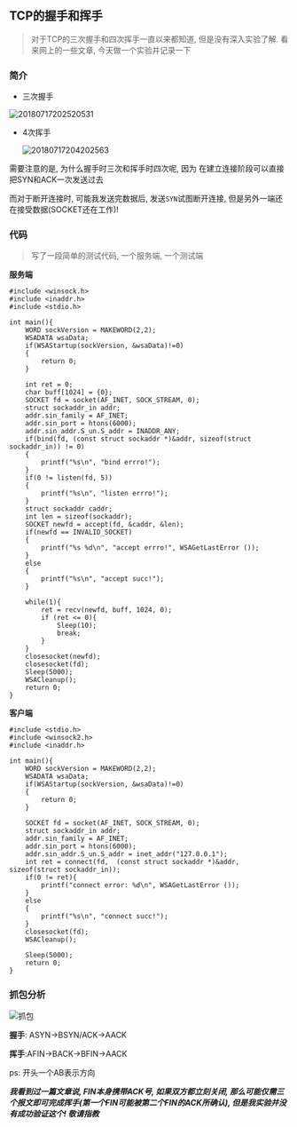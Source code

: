 
## TCP的握手和挥手
> 对于TCP的三次握手和四次挥手一直以来都知道, 但是没有深入实验了解. 看来网上的一些文章, 今天做一个实验并记录一下

### 简介

* 三次握手

![20180717202520531](E:\Code\Note\picture\20180717202520531.png)

* 4次挥手

  ![20180717204202563](E:\Code\Note\picture\20180717204202563.png)

需要注意的是, 为什么握手时三次和挥手时四次呢, 因为 在建立连接阶段可以直接把SYN和ACK一次发送过去

而对于断开连接时, 可能我发送完数据后, 发送`SYN`试图断开连接, 但是另外一端还在接受数据(SOCKET还在工作)!

### 代码

> 写了一段简单的测试代码, 一个服务端, 一个测试端

**服务端**
```
#include <winsock.h>
#include <inaddr.h>
#include <stdio.h>

int main(){
    WORD sockVersion = MAKEWORD(2,2);
    WSADATA wsaData;
    if(WSAStartup(sockVersion, &wsaData)!=0)
    {
        return 0;
    }

    int ret = 0;
    char buff[1024] = {0};
    SOCKET fd = socket(AF_INET, SOCK_STREAM, 0);
    struct sockaddr_in addr;
    addr.sin_family = AF_INET;
    addr.sin_port = htons(6000);
    addr.sin_addr.S_un.S_addr = INADDR_ANY;
    if(bind(fd, (const struct sockaddr *)&addr, sizeof(struct sockaddr_in)) != 0)
    {
        printf("%s\n", "bind errro!");
    }
    if(0 != listen(fd, 5))
    {
        printf("%s\n", "listen errro!");
    }
    struct sockaddr caddr;
    int len = sizeof(sockaddr);
    SOCKET newfd = accept(fd, &caddr, &len);
    if(newfd == INVALID_SOCKET)
    {
        printf("%s %d\n", "accept errro!", WSAGetLastError ());
    }
    else
    {
        printf("%s\n", "accept succ!");
    }

    while(1){
        ret = recv(newfd, buff, 1024, 0);
        if (ret <= 0){
            Sleep(10);
            break;
        }
    }
    closesocket(newfd);
    closesocket(fd);
    Sleep(5000);
    WSACleanup();
    return 0;
}
```

**客户端**
```
#include <stdio.h>
#include <winsock2.h>
#include <inaddr.h>

int main(){
    WORD sockVersion = MAKEWORD(2,2);
    WSADATA wsaData;
    if(WSAStartup(sockVersion, &wsaData)!=0)
    {
        return 0;
    }

    SOCKET fd = socket(AF_INET, SOCK_STREAM, 0);
    struct sockaddr_in addr;
    addr.sin_family = AF_INET;
    addr.sin_port = htons(6000);
    addr.sin_addr.S_un.S_addr = inet_addr("127.0.0.1");
    int ret = connect(fd,  (const struct sockaddr *)&addr, sizeof(struct sockaddr_in));
    if(0 != ret){
        printf("connect error: %d\n", WSAGetLastError ());
    }
    else
    {
        printf("%s\n", "connect succ!");
    }
    closesocket(fd);
    WSACleanup();

    Sleep(5000);
    return 0;
}
```

### 抓包分析
![抓包](E:\Code\Note\picture\抓包.png)

**握手**: ASYN->BSYN/ACK->AACK

**挥手**:AFIN->BACK->BFIN->AACK

ps: 开头一个AB表示方向

***我看到过一篇文章说, FIN本身携带ACK号, 如果双方都立刻关闭, 那么可能仅需三个报文即可完成挥手(第一个FIN可能被第二个FIN的ACK所确认), 但是我实验并没有成功验证这个! 敬请指教***

